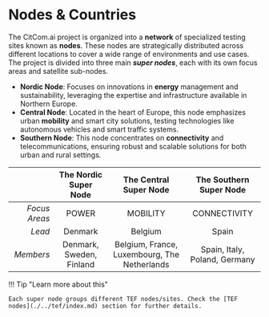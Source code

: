 # Nodes & Countries

The CitCom.ai project is organized into a **network** of specialized testing sites known as **nodes**. These nodes are strategically distributed across different locations to cover a wide range of environments and use cases. The project is divided into three main __*super nodes*__, each with its own focus areas and satellite sub-nodes.

- **Nordic Node**: Focuses on innovations in **energy** management and sustainability, leveraging the expertise and infrastructure available in Northern Europe.
- **Central Node**: Located in the heart of Europe, this node emphasizes urban **mobility** and smart city solutions, testing technologies like autonomous vehicles and smart traffic systems.
- **Southern Node**: This node concentrates on **connectivity** and telecommunications, ensuring robust and scalable solutions for both urban and rural settings.

|               |  The Nordic Super Node   |            The Central Super Node            |    The Southern Super Node    |
| ------------: | :----------------------: | :------------------------------------------: | :---------------------------: |
| *Focus Areas* |          POWER           |                   MOBILITY                   |         CONNECTIVITY          |
|        *Lead* |         Denmark          |                   Belgium                    |             Spain             |
|     *Members* | Denmark, Sweden, Finland | Belgium, France, Luxembourg, The Netherlands | Spain, Italy, Poland, Germany |

!!! Tip "Learn more about this"

    Each super node groups different TEF nodes/sites. Check the [TEF nodes](./../tef/index.md) section for further details.
